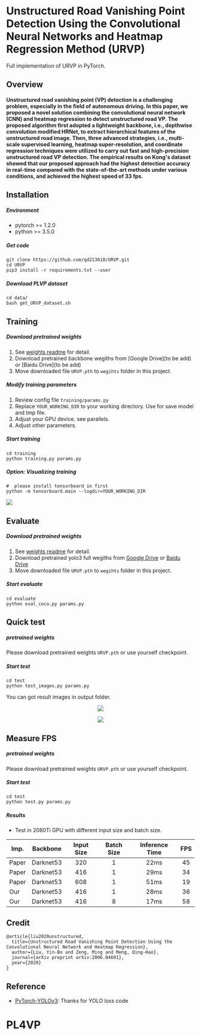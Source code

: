 # Unstructured Road Vanishing Point Detection Using the Convolutional Neural Networks and Heatmap Regression Method (URVP)
Full implementation of URVP in PyTorch.

## Overview
#### Unstructured road vanishing point (VP) detection is a challenging problem, especially in the field of autonomous driving. In this paper, we proposed a novel solution combining the convolutional neural network (CNN) and heatmap regression to detect unstructured road VP. The proposed algorithm first adopted a lightweight backbone, i.e., depthwise convolution modified HRNet, to extract hierarchical features of the unstructured road image. Then, three advanced strategies, i.e., multi-scale supervised learning, heatmap super-resolution, and coordinate regression techniques were utilized to carry out fast and high-precision unstructured road VP detection. The empirical results on Kong's dataset showed that our proposed approach had the highest detection accuracy in real-time compared with the state-of-the-art methods under various conditions, and achieved the highest speed of 33 fps.



## Installation
##### Environment
* pytorch >= 1.2.0
* python >= 3.5.0
##### Get code
```
git clone https://github.com/qd213618/URVP.git
cd URVP
pip3 install -r requirements.txt --user
```
##### Download PLVP dataset
```
cd data/
bash get_URVP_dataset.sh
```

## Training
##### Download pretrained weights
1. See [weights readme](weights/README.md) for detail.   
2. Download pretrained backbone wegiths from [Google Drive](to be add) or [Baidu Drive](to be add)   
3. Move downloaded file ```URVP.pth``` to ```wegihts``` folder in this project.   
##### Modify training parameters
1. Review config file ```training/params.py```   
2. Replace ```YOUR_WORKING_DIR``` to your working directory. Use for save model and tmp file.
3. Adjust your GPU device. see parallels.   
4. Adjust other parameters.   
##### Start training
```
cd training
python training.py params.py
```
##### Option: Visualizing training
```
#  please install tensorboard in first
python -m tensorboard.main --logdir=YOUR_WORKING_DIR   
```
<p><img src="common/demo/loss_curve.png"\></p>


## Evaluate
##### Download pretrained weights
1. See [weights readme](weights/README.md) for detail.   
2. Download pretrained yolo3 full wegiths from [Google Drive]() or [Baidu Drive]()   
3. Move downloaded file ```URVP.pth``` to ```wegihts``` folder in this project.   
##### Start evaluate
```
cd evaluate
python eval_coco.py params.py
```

## Quick test
##### pretrained weights
Please download pretrained weights ```URVP.pth``` or use yourself checkpoint.   
##### Start test
```
cd test
python test_images.py params.py
```
You can got result images in output folder.   
<p align="center"><img src="common/demo/demo0.jpg"\></p>
<p align="center"><img src="common/demo/demo1.jpg"\></p>

## Measure FPS
##### pretrained weights
Please download pretrained weights ```URVP.pth``` or use yourself checkpoint.   
##### Start test
```
cd test
python test.py params.py
```
##### Results
* Test in 2080Ti GPU with different input size and batch size.   

| Imp.	| Backbone | Input Size | Batch Size | Inference Time | FPS |
| ----- |:--------:|:----------:|:----------:|:--------------:|:---:|
| Paper | Darknet53| 320        | 1          | 22ms           | 45  |
| Paper | Darknet53| 416        | 1          | 29ms           | 34  |
| Paper | Darknet53| 608        | 1          | 51ms           | 19  |
| Our   | Darknet53| 416        | 1          | 28ms           | 36  |
| Our   | Darknet53| 416        | 8          | 17ms           | 58  |

## Credit
```
@article{liu2020unstructured,
  title={Unstructured Road Vanishing Point Detection Using the Convolutional Neural Network and Heatmap Regression},
  author={Liu, Yin-Bo and Zeng, Ming and Meng, Qing-Hao},
  journal={arXiv preprint arXiv:2006.04691},
  year={2020}
}
```

## Reference
* [PyTorch-YOLOv3](https://github.com/eriklindernoren/PyTorch-YOLOv3): Thanks for YOLO loss code
# PL4VP
